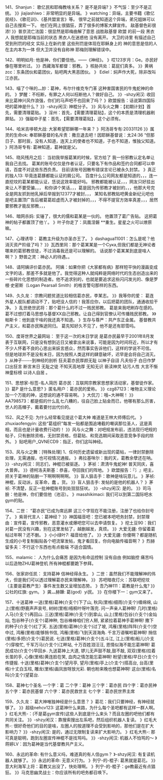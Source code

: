 141、Shanjun：  歌亿民和耶梅教啥关系？
是不是异端?
》不气馁：至少不是正统。
》》jiajiashiwo：非常明显的是异端。
》watching：异端，主要书籍《歌亿民经》、《歌花训》、《基共盟宣言》等。
很早之前就知道这个异端，弟兄姐妹可以自己去搜索一下。
他们在网上很猖狂，弄了很多的博客大肆宣传。
敌基督色彩很浓!
》》普京流亡法国：很显然是耶梅曲解了意思 战胜敌基督 欧盟 的前一段 黑衣人 我想就是耶梅当前的状态 黑衣人在迷惑他 没有离开。
大卫的诗里 有描述自己受到刑罚的经文 实际上在新约里 这些刑罚是体现在耶稣身上的 神的意思是信的人在主内本为一体 但大卫并没有自称神 耶梅则理解错误中。

142、明明如月:    他是神，你们要信他。——《神经》。
》哎123岁月：Ge。亦民好像在哪里听过。
》》西藏海军都督：邪教。
》核胁共处：葛屁们真多。
》》黄祸zcc：东条团伙和葛团伙，贴吧两大黑恶团伙。
》 Ediel：焖声作大死，除非改叫江亦民。

143、喵了个咪的灬妙：葛神，布尔什维克专门革
这种害国害民的牛鬼蛇神的命的。
》梦醒：不枉断，有罪之人何以枉断他人？做好自己。
》》-shzy闲汉: 收回来比葛神兴风作浪强，你们的马声吧不也回来了吗？
》欧盟报告：话说第四国际吧的葛神是什么？
》》-shzy闲汉: 神棍分子。
》》风与火之舞：【初期计划】首先，需要清理葛贴。
》淫州：首先，【需要清理葛贴】，这个的本质是清理机器刷屏贴。
》》强磁中子星：首先，【需要清理葛贴】，这个必须有。

144、哈米吉哆顿大战:    大家希望耶稣哪一年来？
》阿汤哥专有:20331126
》》属灵的生命ok: 奉耶稣基督的名斥责：撒旦退去吧！因耶稣基督说：太24:36 “但那日子、那时辰，没有人知道，连天上的使者也不知道，子也不知道，惟独父知道。
》阿汤哥专有: 葛神知道，葛神就是父。

145、晓风残月之后：    当初我举报葛某的时候，官方给了
我一份邪教认定名单让我自己去找。
葛某的账号仅仅是作者认证，只要名下有作品和签约合同都可以申请，百度不对这些东西负责。
目前该账号因散布错误言论已被永久封禁。
》真正的独人13:  毕竟连葛豚都能认证的屑公司。
百度什么公司网友都是知道的，，，连一直挖坟的葛某都能认证，恁说这效率能好吗。
邪教都能被认证，，，网友只好挂出来让人不要受骗，，，
和你讲个笑话，，，葛是因为传邪教才被封的，，，他那大号完全是网友抓到他乳掉后举报到12377才被封，，，
某知名邪教贴吧黄金新纪元吧也是吧主置顶广告后被葛葛趁虚而入才被封掉的，，，不得不提官方效率真差，，，居然要邪教才能反邪教，，，

146、暗网杀妈:  实锤了，很大的儒和葛某是一伙的。
他置顶了葛广告贴。
这把葛神的帖子都置顶了他丫。
》叶子你走了：凤凰涅磐 **重生。星星之火可以燎原嘛。

147、心理诱导：  葛教主升级为亦圣亦王了。
》dashagua11001：怎么是呢？他消灭资产阶级了吗？
》》瓦西里同：那个葛某某是一个Сука,但我们都是无神论者哪来的葛邪教信徒，不过消毒我还是可以理解的。
话说那个葛某某到底是啥人啊？
》野兽之灵：神必人的待遇。。

148、请阿姨评价葛亦民。
阿姨：如果你把《大家都有病》那样短平快的漫画变成文字的话，那差不多就是他了。我觉得这种人就纯粹是网络时代的生态创造出来的一些碎片化思想的制造者。他不追求别的，也就是要追求这些闪闪发光的、像是罗根·史密斯（Logan Pearsall Smith）的格言警句那样的东西。

149、久久龙： 宗教问题贫道比较相信葛亦民，李某志。
》》我等你的爱：  葛连外星人舰队都调动不了，贴吧没人信的！我答应你，以后把葛的团队，通通收拾干净。
》乱世绝世武将：那个葛什么的不过一贱民邪教。
葛是来我吧刷存在感的。葛不过想打着马思想与基督XX自己邪教。让自己得到官僚认可传播贱民邪教。
》》帕斯卡：他到底干啥的我还真不知道。
》生存与尊严：共产东正金属。
基督教共产主义，和葛亦民殊途同归。
葛先知好久不见了，他不是还有耶雪吗。

150、度哥世界之最网站： 至于这一次的末日学说
是葛亦民最早于2001年8月发表于互联网，只是没有想到近日又被拿出来说事，可能是因为时间将近，所以才有不少人怀着不良的心思出来妖言惑众，然而事实告诉他们，这样的学说不可信。
但是地球并不是没有末日，因为按照人类这样的肆意破坏，迟早是会将自己消灭。
》从神子-----到神经的剖析
狂夫葛亦民厚颜无耻 以神子自诩 凡夫俗子 白日作梦 口出狂言 断言末日 无耻之徒 不知天高地厚 无知无识 亵渎神灵 玷污人性 大言不惭 神童标榜 以诗人自居 。

151、思想家-标签-名人简历
葛亦民：互联网宗教家思想家活动家，基督徒作家。
》》葛P 是什么意思?
》匿名用户：葛亦民的爱称。
》》czg87123：唯物主义理论加一个万能的神，这想说的通不容易啊。
》大侃刀：哦~大神啊！
》》AA798573：都是假的什么乱七八糟的，往自己脸上贴金而已，他哪有那么厉害，世人的高帽子，戴着要付出代价的。

152、风之不见:   为什么经常看见提这个葛大神
难道是王林大师傅后代。
》zhuxiaofengyin: 这些“葛组织”每发一贴都是围追堵截的嘲讽那位圣人，这是真相，而且也是计量收费行动的！
》》风与火之舞：对吧规发布前，违法现行吧规的帖子，只有删除资格，无封禁资格，但葛贴、和竞选期间采取恶意竞争手段的除外。
》贴吧用户_QVNECD9：指正，你们这叫神经。

153、风与火之舞：[特殊处理]
1、任何历史遗留或新出现的葛帖，一律封禁删除处理，无需通报，也可视情况通报。
》弗拉基咪尔：我的天，葛教余孽还在呐。
》》-shzy闲汉：同志们，神棍已被驱逐。
》茅祯：肃清牛鬼蛇神!
普天同庆，喜大普奔。
》》德柯洛夫斯基：恭喜，夺回我们的阵地。
》欧盟报告：『氵』吧主，把关于葛神的贴删一下啊啊啊啊啊。
》》盲人狙击手：歌神是啥玩意儿。
》茅祯: 神棍，反动派，反革命，蠢 。货。
》》盲人狙击手: 发帖的是他的机器人？
》茅祯: 不清楚，反正一批神棍账号到处狺狺狂吠。
》》-shzy闲汉: 是的。
》》司马臉：他是神，你们要信他（池沼）。
》masshikimaci: 我们可以到第二国际吧水gym的贴。

154、二世： “葛亦民”已成为席远屏
这三个字现在不能注册，注册了也给你封号了。
》紫哥代言人：葛神经？
》》神国福音吧：您已被本吧吧务封禁，封禁理由：宣传葛，宣传邪教，恶意灌水或爆吧您可以去申请恢复。
》挖土豆90：我们对葛一民没有兴趣，别在这里发帖了，越删越发，真烦。
》》大爱无疆: 你留着葛帖过年啊？还不删。
》小小绿叶7: 福音给他了。
》》大爱无疆: 你傻啊？都是随机生成的小号复制黏贴各个吧流窜发帖，鬼才看回复。你向电脑传福音啊？
》烈赫留多夫：不行这个东西也有点极端 不适合国情。

155、malamic：  人为什么会痛苦
是因为有命运控制
没有自由
例如脑控
痛苦吗
以后造物ZHU葛神登机
所有神棍都要跪下参拜。

156、张家峁任凯：  支持葛神
信神经得永生。
》二世：虽然我们不能理解神的伟大，但是我们可以透过理解葛亦民来理解神。
》》 苏吧暗夜灯火：苏联吧挖坟（主要是葛教产生）事件发生数又呈增加态势。
》吾乃神111：葛教是什么鬼?
》》公社的红旗: gym。
》龚灬赫韡: 葛(god）yi民。
》》在你楼下一：gym又来了。

157、十送葛神
一送(里格)葛神(介支个)下了山,
秋风(里格)细雨(介支个)缠绵绵,
山上(里格)野鹿声声哀号,
树树(里格)梧桐叶呀叶落完.
问一声亲人葛神啊!
几时(里格)人马(介支个)再回山.
三送(里格)葛神(介支个)到拿山,
山上(里格)包谷(介支个)金灿灿,
包谷种子(介支个)葛神种,
包谷棒棒咱们穷人掰,
紧紧拉着葛神手葛神啊!
撒下的种子(介支个)红了天.
五送(里格)葛神(介支个)过了坡,
鸿雁(里格)阵阵(介支个)空中过,
鸿雁(里格)能够捎书信,
鸿雁(里格)飞到天涯海角.
千言万语嘱咐葛神啊!
捎信(里格)多把(介支个)葛民说.
七送(里格)葛神(介支个)五斗江,
江上(里格)船儿(介支个)穿梭忙,
千军万马(介支个)江畔站,
十万百姓泪汪汪,
恩情似海不能忘葛神啊!
葛民成功(介支个)早回乡.
九送葛神上大道,
锣儿无声鼓不敲,鼓不敲,
双双(里格)拉着长茧的手,
心像(里格)黄连脸在笑,
血肉之情怎能忘葛神啊!
盼望(里格)早日(介支个)传捷报.
十送(里格)葛神(介支个)望月亭,
望月(里格)亭上(介支个)搭高台,
台高(里格)十丈白玉柱,
雕龙(里格)画凤放呀放光彩.
朝也盼来晚也想葛神啊!
这台(里格)名叫(介支个)望葛台.

158、葛神七个圣名
一个字：葛
二个字：葛神
三个字：葛亦民
四个字：葛亦民神
五个字：葛亦民基督
六个字：葛亦民救世主
七个字：葛亦民世界主席

159、久久龙：  葛大神唯独神经是什么意思？
》葛花：我们只要神经，有神经就够了。
》》超级nehcv123: 这葛神什么来路，为什么每个圣吧都有这样一群人啊。
》红毛大熊-：(不是葛gym宣传)这些人到底是什么来头？而且左圈的吧他们都有共同关注。
》》-shzy闲汉：靠搜索搜出左系吧，然后组织机器人复读。
》红毛大熊-: 很好奇他们的目的是啥，左圈人的按道理不会受到影响的，那他们是在扩大影响力？
》》-shzy闲汉: 是的，通过无限制复读来扩大影响力。
》红毛大熊-: 那可真是聪明，跑到左圈宣传神棍不是找骂吗。
》》-shzy闲汉: 机器人不怕骂的～
》蒋婷LV：因为葛神是当代基督教共产主义。

160、永远的革命:   有什么意义吗，难道真的有人信gym？
》-shzy闲汉: 有复读机器人就够了。
》》永远的革命:  无意义行为。
》列宁-的-棍子: 葛黑就是葛花。
》》意大利海军上将：葛教又出没了，快处理啊。
》列宁-的-棍子：ge教最近有点猖狂。
》》马克思幽灵战士：你应该所有的吧务都召唤下。